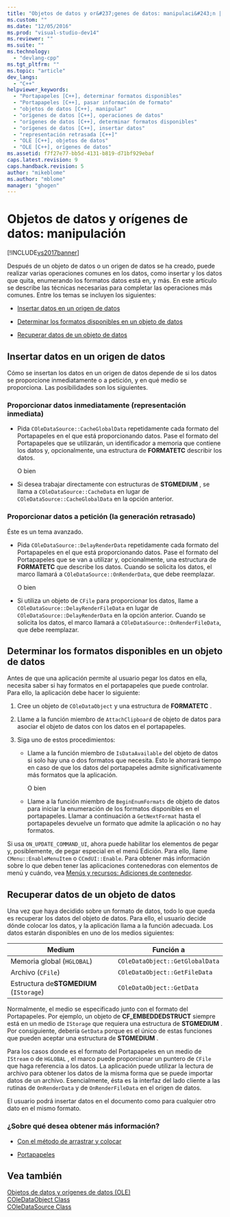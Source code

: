 ```yaml
---
title: "Objetos de datos y or&#237;genes de datos: manipulaci&#243;n | Microsoft Docs"
ms.custom: ""
ms.date: "12/05/2016"
ms.prod: "visual-studio-dev14"
ms.reviewer: ""
ms.suite: ""
ms.technology: 
  - "devlang-cpp"
ms.tgt_pltfrm: ""
ms.topic: "article"
dev_langs: 
  - "C++"
helpviewer_keywords: 
  - "Portapapeles [C++], determinar formatos disponibles"
  - "Portapapeles [C++], pasar información de formato"
  - "objetos de datos [C++], manipular"
  - "orígenes de datos [C++], operaciones de datos"
  - "orígenes de datos [C++], determinar formatos disponibles"
  - "orígenes de datos [C++], insertar datos"
  - "representación retrasada [C++]"
  - "OLE [C++], objetos de datos"
  - "OLE [C++], orígenes de datos"
ms.assetid: f7f27e77-bb5d-4131-b819-d71bf929ebaf
caps.latest.revision: 9
caps.handback.revision: 5
author: "mikeblome"
ms.author: "mblome"
manager: "ghogen"
---
```

# Objetos de datos y or&#237;genes de datos: manipulaci&#243;n
[!INCLUDE[vs2017banner](../assembler/inline/includes/vs2017banner.md)]

Después de un objeto de datos o un origen de datos se ha creado, puede realizar varias operaciones comunes en los datos, como insertar y los datos que quita, enumerando los formatos datos está en, y más.  En este artículo se describe las técnicas necesarias para completar las operaciones más comunes.  Entre los temas se incluyen los siguientes:  
  
-   [Insertar datos en un origen de datos](#_core_inserting_data_into_a_data_source)  
  
-   [Determinar los formatos disponibles en un objeto de datos](#_core_determining_the_formats_available_in_a_data_object)  
  
-   [Recuperar datos de un objeto de datos](#_core_retrieving_data_from_a_data_object)  
  
##  <a name="_core_inserting_data_into_a_data_source"></a> Insertar datos en un origen de datos  
 Cómo se insertan los datos en un origen de datos depende de si los datos se proporcione inmediatamente o a petición, y en qué medio se proporciona.  Las posibilidades son los siguientes.  
  
### Proporcionar datos inmediatamente \(representación inmediata\)  
  
-   Pida `COleDataSource::CacheGlobalData` repetidamente cada formato del Portapapeles en el que está proporcionando datos.  Pase el formato del Portapapeles que se utilizarán, un identificador a memoria que contiene los datos y, opcionalmente, una estructura de **FORMATETC** describir los datos.  
  
     O bien  
  
-   Si desea trabajar directamente con estructuras de **STGMEDIUM** , se llama a `COleDataSource::CacheData` en lugar de `COleDataSource::CacheGlobalData` en la opción anterior.  
  
### Proporcionar datos a petición \(la generación retrasado\)  
 Éste es un tema avanzado.  
  
-   Pida `COleDataSource::DelayRenderData` repetidamente cada formato del Portapapeles en el que está proporcionando datos.  Pase el formato del Portapapeles que se van a utilizar y, opcionalmente, una estructura de **FORMATETC** que describe los datos.  Cuando se solicita los datos, el marco llamará a `COleDataSource::OnRenderData`, que debe reemplazar.  
  
     O bien  
  
-   Si utiliza un objeto de `CFile` para proporcionar los datos, llame a `COleDataSource::DelayRenderFileData` en lugar de `COleDataSource::DelayRenderData` en la opción anterior.  Cuando se solicita los datos, el marco llamará a `COleDataSource::OnRenderFileData`, que debe reemplazar.  
  
##  <a name="_core_determining_the_formats_available_in_a_data_object"></a> Determinar los formatos disponibles en un objeto de datos  
 Antes de que una aplicación permite al usuario pegar los datos en ella, necesita saber si hay formatos en el portapapeles que puede controlar.  Para ello, la aplicación debe hacer lo siguiente:  
  
1.  Cree un objeto de `COleDataObject` y una estructura de **FORMATETC** .  
  
2.  Llame a la función miembro de `AttachClipboard` de objeto de datos para asociar el objeto de datos con los datos en el portapapeles.  
  
3.  Siga uno de estos procedimientos:  
  
    -   Llame a la función miembro de `IsDataAvailable` del objeto de datos si solo hay una o dos formatos que necesita.  Esto le ahorrará tiempo en caso de que los datos del portapapeles admite significativamente más formatos que la aplicación.  
  
         O bien  
  
    -   Llame a la función miembro de `BeginEnumFormats` de objeto de datos para iniciar la enumeración de los formatos disponibles en el portapapeles.  Llamar a continuación a `GetNextFormat` hasta el portapapeles devuelve un formato que admite la aplicación o no hay formatos.  
  
 Si usa `ON_UPDATE_COMMAND_UI`, ahora puede habilitar los elementos de pegar y, posiblemente, de pegar especial en el menú Edición.  Para ello, llame `CMenu::EnableMenuItem` o `CCmdUI::Enable`.  Para obtener más información sobre lo que deben tener las aplicaciones contenedoras con elementos de menú y cuándo, vea [Menús y recursos: Adiciones de contenedor](../mfc/menus-and-resources-container-additions.md).  
  
##  <a name="_core_retrieving_data_from_a_data_object"></a> Recuperar datos de un objeto de datos  
 Una vez que haya decidido sobre un formato de datos, todo lo que queda es recuperar los datos del objeto de datos.  Para ello, el usuario decide dónde colocar los datos, y la aplicación llama a la función adecuada.  Los datos estarán disponibles en uno de los medios siguientes:  
  
|Medium|Función a|  
|------------|---------------|  
|Memoria global \(`HGLOBAL`\)|`COleDataObject::GetGlobalData`|  
|Archivo \(`CFile`\)|`COleDataObject::GetFileData`|  
|Estructura de**STGMEDIUM** \(`IStorage`\)|`COleDataObject::GetData`|  
  
 Normalmente, el medio se especificado junto con el formato del Portapapeles.  Por ejemplo, un objeto de **CF\_EMBEDDEDSTRUCT** siempre está en un medio de `IStorage` que requiera una estructura de **STGMEDIUM** .  Por consiguiente, debería `GetData` porque es el único de estas funciones que pueden aceptar una estructura de **STGMEDIUM** .  
  
 Para los casos donde es el formato del Portapapeles en un medio de `IStream` o de `HGLOBAL` , el marco puede proporcionar un puntero de `CFile` que haga referencia a los datos.  La aplicación puede utilizar la lectura de archivo para obtener los datos de la misma forma que se puede importar datos de un archivo.  Esencialmente, ésta es la interfaz del lado cliente a las rutinas de `OnRenderData` y de `OnRenderFileData` en el origen de datos.  
  
 El usuario podrá insertar datos en el documento como para cualquier otro dato en el mismo formato.  
  
### ¿Sobre qué desea obtener más información?  
  
-   [Con el método de arrastrar y colocar](../mfc/drag-and-drop-ole.md)  
  
-   [Portapapeles](../mfc/clipboard.md)  
  
## Vea también  
 [Objetos de datos y orígenes de datos \(OLE\)](../mfc/data-objects-and-data-sources-ole.md)   
 [COleDataObject Class](../mfc/reference/coledataobject-class.md)   
 [COleDataSource Class](../mfc/reference/coledatasource-class.md)